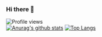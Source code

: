 ### Hi there 👋

![Profile views](https://gpvc.arturio.dev/fatihis)
</br>
[![Anurag's github stats](https://github-readme-stats.vercel.app/api?username=fatihis&theme=merko)](https://github.com/anuraghazra/github-readme-stats)
[![Top Langs](https://github-readme-stats.vercel.app/api/top-langs/?username=fatihis&theme=merko)](https://github.com/anuraghazra/github-readme-stats)
